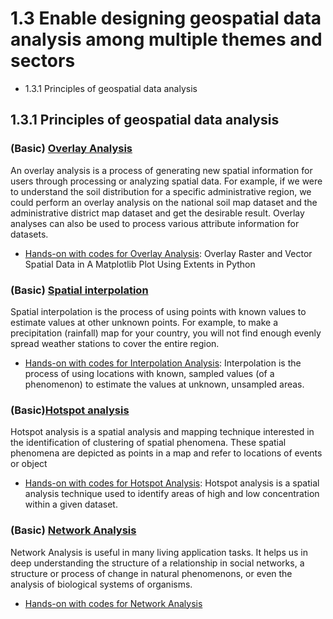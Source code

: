 # 1.3 Enable designing geospatial data analysis among multiple themes and sectors

- 1.3.1 Principles of geospatial data analysis

## 1.3.1 Principles of geospatial data analysis


### (Basic) [Overlay Analysis](https://help.supermap.com/iDesktopX/1101/en/tutorial/Analyst/Vector/overlayanalyst/AboutOverlay/)

An overlay analysis is a process of generating new spatial information for users through processing or analyzing spatial data. For example, if we were to understand the soil distribution for a specific administrative region, we could perform an overlay analysis on the national soil map dataset and the administrative district map dataset and get the desirable result. Overlay analyses can also be used to process various attribute information for datasets.


- [Hands-on with codes for Overlay Analysis](code/1.3.1Overlay_Raster_and_Vector_Spatial_Data_in_A_Matplotlib_Plot.ipynb): Overlay Raster and Vector Spatial Data in A Matplotlib Plot Using Extents in Python


### (Basic) [Spatial interpolation](https://docs.qgis.org/2.18/en/docs/gentle_gis_introduction/spatial_analysis_interpolation.html#:~:text=Spatial%20interpolation%20is%20the%20process,to%20cover%20the%20entire%20region.)

Spatial interpolation is the process of using points with known values to estimate values at other unknown points. For example, to make a precipitation (rainfall) map for your country, you will not find enough evenly spread weather stations to cover the entire region.

-  [Hands-on with codes for Interpolation Analysis](code/1.3.1Interpolation.ipynb): Interpolation is the process of using locations with known, sampled values (of a phenomenon) to estimate the values at unknown, unsampled areas.

### (Basic)[Hotspot analysis](https://www.publichealth.columbia.edu/research/population-health-methods/hot-spot-spatial-analysis#:~:text=Hotspot%20analysis%20is%20a%20spatial,locations%20of%20events%20or%20objects)


Hotspot analysis is a spatial analysis and mapping technique interested in the identification of clustering of spatial phenomena. These spatial phenomena are depicted as points in a map and refer to locations of events or object

-  [Hands-on with codes for Hotspot Analysis](code/1.3.1Hotspot_analysis_housing.ipynb): Hotspot analysis is a spatial analysis technique used to identify areas of high and low concentration within a given dataset.


### (Basic) [Network Analysis](https://desktop.arcgis.com/en/arcmap/latest/extensions/network-analyst/types-of-network-analyses.htm)



Network Analysis is useful in many living application tasks. It helps us in deep understanding the structure of a relationship in social networks, a structure or process of change in natural phenomenons, or even the analysis of biological systems of organisms.

-  [Hands-on with codes for Network Analysis](code/1.3.1Network_analysis.ipynb)


```python

```
